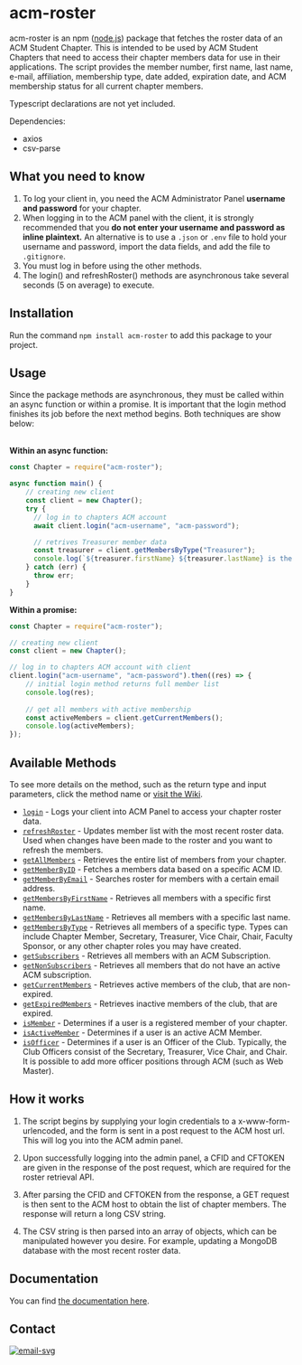 # acm-roster
acm-roster is an npm ([node.js](https://nodejs.org/en/)) package that fetches the roster data of an ACM Student Chapter. This is intended to be used by ACM Student Chapters that need to access their chapter members data for use in their applications. The script provides the member number, first name, last name, e-mail, affiliation, membership type, date added, expiration date, and ACM membership status for all current chapter members.

Typescript declarations are not yet included.

Dependencies:
* axios
* csv-parse

## What you need to know
1. To log your client in, you need the ACM Administrator Panel **username and password** for your chapter.
2. When logging in to the ACM panel with the client, it is strongly recommended that you **do not enter your username and password as inline plaintext.** An alternative is to use a `.json` or `.env` file to hold your username and password, import the data fields, and add the file to `.gitignore`.
3. You must log in before using the other methods.  
4. The login() and refreshRoster() methods are asynchronous take several seconds (5 on average) to execute.

## Installation
Run the command `npm install acm-roster` to add this package to your project.

## Usage
Since the package methods are asynchronous, they must be called within an async function or within a promise. It is important that the login method finishes its job before the next method begins. Both techniques are show below:<br><br>

**Within an async function:**
```js
const Chapter = require("acm-roster");

async function main() {
    // creating new client
    const client = new Chapter();
    try {
      // log in to chapters ACM account
      await client.login("acm-username", "acm-password");

      // retrives Treasurer member data
      const treasurer = client.getMembersByType("Treasurer");
      console.log(`${treasurer.firstName} ${treasurer.lastName} is the clubs Treasurer.`);
    } catch (err) {
      throw err;
    }
}
```

**Within a promise:**
```js
const Chapter = require("acm-roster");

// creating new client
const client = new Chapter();

// log in to chapters ACM account with client
client.login("acm-username", "acm-password").then((res) => {
    // initial login method returns full member list
    console.log(res);
	
    // get all members with active membership
    const activeMembers = client.getCurrentMembers();
    console.log(activeMembers);
});
```
## Available Methods
To see more details on the method, such as the return type and input parameters, click the method name or [visit the Wiki](https://github.com/mgrist/acm-roster/wiki).
* [`login`](https://github.com/mgrist/acm-roster/wiki/login) - Logs your client into ACM Panel to access your chapter roster data.
* [`refreshRoster`](https://github.com/mgrist/acm-roster/wiki/refreshRoster) - Updates member list with the most recent roster data. Used when changes have been made to the roster and you want to refresh the members.
* [`getAllMembers`](https://github.com/mgrist/acm-roster/wiki/getAllMembers) - Retrieves the entire list of members from your chapter.
* [`getMemberByID`](https://github.com/mgrist/acm-roster/wiki/getMemberById) - Fetches a members data based on a specific ACM ID.
* [`getMemberByEmail`](https://github.com/mgrist/acm-roster/wiki/getMemberByEmail) - Searches roster for members with a certain email address.
* [`getMembersByFirstName`](https://github.com/mgrist/acm-roster/wiki/getMembersByFirstName) - Retrieves all members with a specific first name.
* [`getMembersByLastName`](https://github.com/mgrist/acm-roster/wiki/getMembersByLastName) - Retrieves all members with a specific last name.
* [`getMembersByType`](https://github.com/mgrist/acm-roster/wiki/getMembersByType) - Retrieves all members of a specific type. Types can include Chapter Member, Secretary, Treasurer, Vice Chair, Chair, Faculty Sponsor, or any other chapter roles you may have created.
* [`getSubscribers`](https://github.com/mgrist/acm-roster/wiki/getSubscribers) - Retrieves all members with an ACM Subscription.
* [`getNonSubscribers`](https://github.com/mgrist/acm-roster/wiki/getNonSubscribers) - Retrieves all members that do not have an active ACM subscription.
* [`getCurrentMembers`]() - Retrieves active members of the club, that are non-expired.
* [`getExpiredMembers`]() - Retrieves inactive members of the club, that are expired.
* [`isMember`]() - Determines if a user is a registered member of your chapter.
* [`isActiveMember`]() - Determines if a user is an active ACM Member.
* [`isOfficer`]() - Determines if a user is an Officer of the Club. Typically, the Club Officers consist of the Secretary, Treasurer, Vice Chair, and Chair. It is possible to add more officer positions through ACM (such as Web Master).


## How it works
1. The script begins by supplying your login credentials to a x-www-form-urlencoded, and the form is sent in a post request to the ACM host url. This will log you into the ACM admin panel.

2. Upon successfully logging into the admin panel, a CFID and CFTOKEN are given in the response of the post request, which are required for the roster retrieval API.

3. After parsing the CFID and CFTOKEN from the response, a GET request is then sent to the ACM host to obtain the list of chapter members. The response will return a long CSV string.

4. The CSV string is then parsed into an array of objects, which can be manipulated however you desire. For example, updating a MongoDB database with the most recent roster data.

## Documentation
You can find [the documentation here](https://github.com/mgrist/acm-roster/wiki).

## Contact
[![email-svg](https://img.shields.io/badge/email-matthewgrist0311%40gmail.com-red?style=flat&logo=gmail)](mailto:matthewgrist0311@gmail.com)<br>

